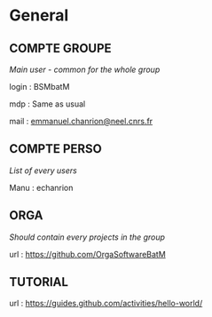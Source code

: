 # General

## COMPTE GROUPE
*Main user - common for the whole group*

login 	:	BSMbatM

mdp	:	Same as usual

mail	:	emmanuel.chanrion@neel.cnrs.fr


## COMPTE PERSO
*List of every users*

Manu	:	echanrion


## ORGA
*Should contain every projects in the group*

url	:	https://github.com/OrgaSoftwareBatM


## TUTORIAL
url	:	https://guides.github.com/activities/hello-world/
